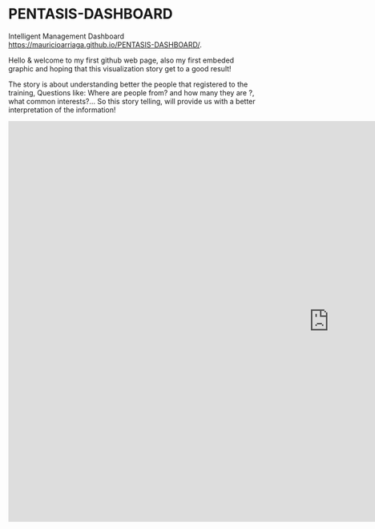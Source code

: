 # PENTASIS-DASHBOARD
Intelligent Management Dashboard
 https://mauricioarriaga.github.io/PENTASIS-DASHBOARD/.

 Hello & welcome to my first github web page, also my first embeded graphic and hoping that this visualization story get to a good result!
 
 The story is about understanding better the people that registered to the training,
 Questions like: Where are people from? and how many they are ?, what common interests?... So this story telling, will provide us with a better interpretation of the information!
 
  <iframe width="1280" height="800" seamless frameborder="0" scrolling="yes" src="https://public.tableau.com/views/MRAGSection2StoryaboutstudentsatDataVisualizationforall/Historia1?:embed=y&:display_count=yes"></iframe>

 
